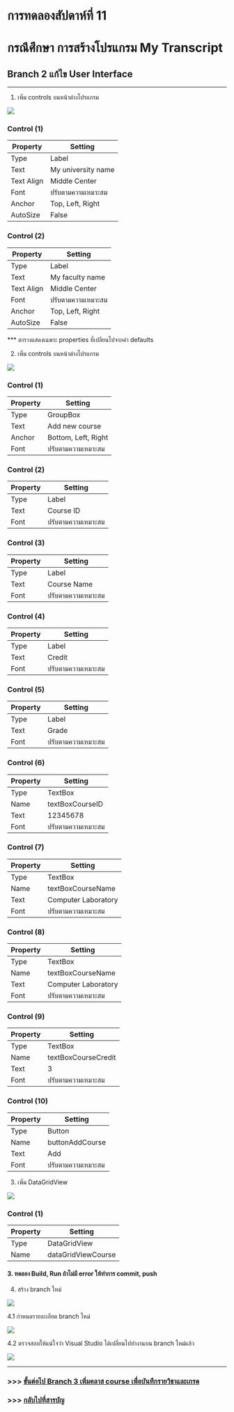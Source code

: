 # การทดลองสัปดาห์ที่ 11  #
# กรณึศึกษา การสร้างโปรแกรม My Transcript #

## Branch 2 แก้ไข  User Interface ##
---

1. เพิ่ม controls บนหน้าต่างโปรแกรม
<p> <img src = "./images/Fig_CaseStudy_12.png">

### Control (1) ###

|Property| Setting     |
|--------|-------------|
|Type    | Label |
|Text    | My university name|
|Text Align | Middle Center|
|Font | ปรับตามความเหมาะสม|
|Anchor  | Top, Left, Right|
|AutoSize | False|

### Control (2) ###

|Property| Setting     |
|--------|-------------|
|Type    | Label |
|Text    | My faculty name|
|Text Align | Middle Center|
|Font | ปรับตามความเหมาะสม|
|Anchor  | Top, Left, Right|
|AutoSize | False|

*** ตารางแสดงเฉพาะ  properties ที่เปลียนไปจากค่า defaults


2. เพิ่ม controls บนหน้าต่างโปรแกรม
<p> <img src = "./images/Fig_CaseStudy_13.png">

### Control (1) ###

|Property| Setting     |
|--------|-------------|
|Type    | GroupBox |
|Text    | Add new course|
|Anchor  | Bottom, Left, Right|
|Font | ปรับตามความเหมาะสม|

### Control (2) ###

|Property| Setting     |
|--------|-------------|
|Type    | Label |
|Text    | Course ID|
|Font | ปรับตามความเหมาะสม|

### Control (3) ###

|Property| Setting     |
|--------|-------------|
|Type    | Label |
|Text    | Course Name|
|Font | ปรับตามความเหมาะสม|

### Control (4) ###

|Property| Setting     |
|--------|-------------|
|Type    | Label |
|Text    | Credit|
|Font | ปรับตามความเหมาะสม|

### Control (5) ###

|Property| Setting     |
|--------|-------------|
|Type    | Label |
|Text    | Grade|
|Font | ปรับตามความเหมาะสม|

### Control (6) ###

|Property| Setting     |
|--------|-------------|
|Type    | TextBox |
|Name    | textBoxCourseID |
|Text    | 12345678|
|Font | ปรับตามความเหมาะสม|

### Control (7) ###

|Property| Setting     |
|--------|-------------|
|Type    | TextBox |
|Name    | textBoxCourseName |
|Text    | Computer Laboratory|
|Font | ปรับตามความเหมาะสม|

### Control (8) ###

|Property| Setting     |
|--------|-------------|
|Type    | TextBox |
|Name    | textBoxCourseName |
|Text    | Computer Laboratory|
|Font | ปรับตามความเหมาะสม|

### Control (9) ###

|Property| Setting     |
|--------|-------------|
|Type    | TextBox |
|Name    | textBoxCourseCredit |
|Text    | 3|
|Font | ปรับตามความเหมาะสม|

### Control (10) ###

|Property| Setting     |
|--------|-------------|
|Type    | Button |
|Name    | buttonAddCourse |
|Text    | Add|
|Font | ปรับตามความเหมาะสม|


3. เพิ่ม DataGridView
<p> <img src = "./images/Fig_CaseStudy_14.png">

### Control (1) ###

|Property| Setting     |
|--------|-------------|
|Type    | DataGridView |
|Name    | dataGridViewCourse|


#### 3. ทดลอง Build, Run ถ้าไม่มี error ให้ทำการ commit, push ####


4. สร้าง branch ใหม่ 
<p> <img src = "./images/Fig_CaseStudy_15.png">

4.1 กำหนดรายละเอียด branch ใหม่
<p> <img src = "./images/Fig_CaseStudy_16.png">

4.2 ตรวจสอบให้แน่ใจว่า Visual Studio ได้เปลี่ยนไปทำงานบน branch ใหม่แล้ว
<p> <img src = "./images/Fig_CaseStudy_17.png">


---
### >>> [ขั้นต่อไป Branch 3 เพิ่มคลาส course เพื่อบันทึกรายวิชาและเกรด](./Week_11_CaseStudy_MyTranscript_Branch3.md) ###

### >>> [กลับไปที่สารบัญ](./Week_11_CaseStudy_MyTranscript_Inrto.md) ###